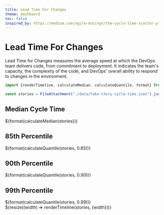 ```yaml
---
title: Lead Time For Changes
theme: dashboard
toc: false
inspired_by: https://medium.com/agile-musings/the-cycle-time-scatter-plot-or-how-to-answer-the-question-when-will-it-be-done-262b9088e92e
---
```


# Lead Time For Changes

Lead Time for Changes measures the average speed at which the DevOps team delivers code, from commitment to deployment. It indicates the team's capacity, the complexity of the code, and DevOps’ overall ability to respond to changes in the environment.

```js
import {renderTimeline, calculateMedian, calculateQuantile, format} from "./components/story-cycle-time.js";
```

```js
const stories = FileAttachment("./data/fake-story-cycle-time.json").json();
```

<div class="grid grid-cols-4">
  <div class="card">
    <h2>Median Cycle Time</h2>
    <span class="big">${format(calculateMedian(stories))}</span>
  </div>
  <div class="card">
    <h2>85th Percentile</h2>
    <span class="big">${format(calculateQuantile(stories, 0.85))}</span>
  </div>
  <div class="card">
    <h2>90th Percentile</h2>
    <span class="big">${format(calculateQuantile(stories, 0.90))}</span>
  </div>
  <div class="card">
    <h2>99th Percentile</h2>
    <span class="big">${format(calculateQuantile(stories, 0.99))}</span>
  </div>
</div>

<div class="grid grid-cols-1">
  <div>
    ${resize((width) => renderTimeline(stories, {width}))}
  </div>
</div>
